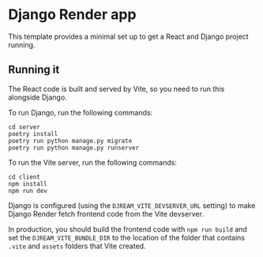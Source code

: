 # Django Render app

This template provides a minimal set up to get a React and Django project running.

## Running it

The React code is built and served by Vite, so you need to run this alongside Django.

To run Django, run the following commands:

```
cd server
poetry install
poetry run python manage.py migrate
poetry run python manage.py runserver
```

To run the Vite server, run the following commands:

```
cd client
npm install
npm run dev
```

Django is configured (using the `DJREAM_VITE_DEVSERVER_URL` setting) to make Django Render fetch frontend code from the Vite devserver.

In production, you should build the frontend code with `npm run build` and set the `DJREAM_VITE_BUNDLE_DIR` to the location of the folder that contains `.vite` and `assets` folders that Vite created.
